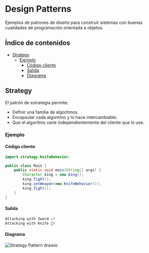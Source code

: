 # Design Patterns
Ejemplos de patrones de diseño para construir sistemas con buenas cualidades de programación orientada a objetos.

## Índice de contenidos
- [Strategy](#strategy)
  + [Ejemplo](#ejemplo)
    - [Código cliente](#c-digo-cliente)
    - [Salida](#salida)
    - [Diagrama](#diagrama)

## Strategy
El patrón de estrategia permite:

- Definir una familia de algoritmos.
- Encapsular cada algoritmo y lo hace intercambiable.
- Que el algoritmo varíe independientemente del cliente que lo use.

### Ejemplo
#### Código cliente
```java
import strategy.KnifeBehavior;

public class Main {
    public static void main(String[] args) {
        Character king = new King();
        king.fight();
        king.setWeapon(new KnifeBehavior());
        king.fight();
    }
}
```
#### Salida
```bash
Attacking with Sword ⚔!
Attacking with Knife 🔪!
```

#### Diagrama
![Strategy Pattern drawio](https://user-images.githubusercontent.com/1725054/203911981-a833082e-06db-4be6-9dda-96eb131679c6.png)
